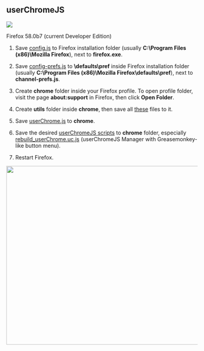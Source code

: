 ## userChromeJS

<img src="https://github.com/xiaoxiaoflood/firefox-scripts/raw/master/screenshots/rebuild_userChrome.png">

Firefox 58.0b7 (current Developer Edition)

1. Save [config.js](https://github.com/xiaoxiaoflood/firefox-scripts/raw/master/installation-folder/config.js) to Firefox installation folder (usually **C:\Program Files (x86)\Mozilla Firefox**), next to **firefox.exe**.

2. Save [config-prefs.js](https://raw.githubusercontent.com/xiaoxiaoflood/firefox-scripts/master/installation-folder/config-prefs.js) to **\defaults\pref** inside Firefox installation folder (usually **C:\Program Files (x86)\Mozilla Firefox\defaults\pref**), next to **channel-prefs.js**.

3. Create **chrome** folder inside your Firefox profile. To open profile folder, visit the page **about:support** in Firefox, then click **Open Folder**.

4. Create **utils** folder inside **chrome**, then save all [these](https://github.com/xiaoxiaoflood/firefox-scripts/tree/master/chrome/utils) files to it.

5. Save [userChrome.js](https://github.com/xiaoxiaoflood/firefox-scripts/raw/master/chrome/userChrome.js) to **chrome**.

6. Save the desired [userChromeJS scripts](https://github.com/xiaoxiaoflood/firefox-scripts/tree/master/chrome) to **chrome** folder, especially [rebuild_userChrome.uc.js](https://github.com/xiaoxiaoflood/firefox-scripts/blob/master/chrome/rebuild_userChrome.uc.js) (userChromeJS Manager with Greasemonkey-like button menu).

7. Restart Firefox.

<img  src="https://github.com/xiaoxiaoflood/firefox-scripts/raw/master/screenshots/window.png" width="880" height="470">
